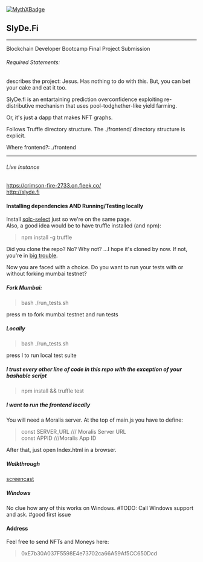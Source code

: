 [![MythXBadge](https://badgen.net/https/api.mythx.io/v1/projects/7c48238a-f03f-4c43-88ba-fe0e8cef6655/badge/data?cache=300&icon=https://raw.githubusercontent.com/ConsenSys/mythx-github-badge/main/logo_white.svg)](https://docs.mythx.io/dashboard/github-badges)

## SlyDe.Fi

---

<p>Blockchain Developer Bootcamp Final Project Submission</p>

###### Required Statements:

<p>describes the project: Jesus. Has nothing to do with this. But, you can bet your cake and eat it too.</p>
<p>SlyDe.fi is an entartaining prediction overconfidence exploiting re-distributive mechanism that uses pool-todghether-like yield farming.</p>
<p>Or, it's just a dapp that makes NFT graphs.</p>
<p>Follows Truffle directory structure. The ./frontend/ directory structure is explicit.</p>
<p>Where frontend?: ./frontend  </p>

<hr>

###### Live Instance

https://crimson-fire-2733.on.fleek.co/ <br/>
http://slyde.fi

#### Installing dependencies AND Running/Testing locally

Install [solc-select](https://github.com/crytic/solc-select) just so we're on the same page. <br>
Also, a good idea would be to have truffle installed (and npm): <br>

> npm install -g truffle

Did you clone the repo? No? Why not? ...I hope it's cloned by now. If not, you're in [big trouble](https://www.youtube.com/watch?v=IuRC3HEJ71M&ab_channel=JoelF1). <br/>

Now you are faced with a choice. Do you want to run your tests with or without forking mumbai testnet?

##### Fork Mumbai:

> bash ./run_tests.sh

press m to fork mumbai testnet and run tests

##### Locally

> bash ./run_tests.sh

press l to run local test suite

##### I trust every other line of code in this repo with the exception of your bashable script

> npm install && truffle test

##### I want to run the frontend locally

You will need a Moralis server. At the top of main.js you have to define: <br>

> const SERVER_URL /// Moralis Server URL <br>
> const APPID ///Moralis App ID

After that, just open Index.html in a browser.

##### Walkthrough

[screencast](https://youtu.be/hRMocVaDj4E)

##### Windows

No clue how any of this works on Windows.
#TODO: Call Windows support and ask. #good first issue

#### Address

Feel free to send NFTs and Moneys here: <br>

> 0xE7b30A037F5598E4e73702ca66A59Af5CC650Dcd
